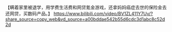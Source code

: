 【瞒着家里被退学，用学费生活费和网贷氪金游戏，还拿妈妈癌症去世的保险金去还网贷，买数码产品。】 https://www.bilibili.com/video/BV1ZL411Y7Uv/?share_source=copy_web&vd_source=a00bddae542b55d6cdc3d1abc8c52d2d